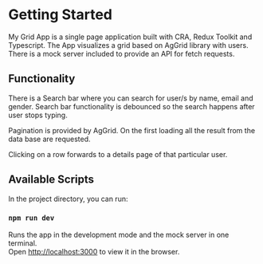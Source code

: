 # Getting Started
My Grid App is a single page application built with CRA, Redux Toolkit and Typescript. The App visualizes a grid based on AgGrid library with users. There is a mock server included to provide an API for fetch requests. 

## Functionality 
There is a Search bar where you can search for user/s by name, email and gender.
Search bar functionality is debounced so the search happens after user stops typing.

Pagination is provided by AgGrid. 
On the first loading all the result from the data base are requested.

Clicking on a row forwards to a details page of that particular user.

## Available Scripts

In the project directory, you can run:

### `npm run dev`

Runs the app in the development mode and the mock server in one terminal.\
Open [http://localhost:3000](http://localhost:3000) to view it in the browser.


